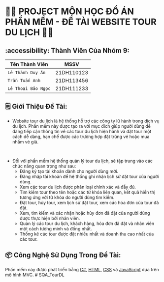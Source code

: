 # :technologist: **PROJECT MÔN HỌC ĐỒ ÁN PHẦN MỀM - ĐỀ TÀI WEBSITE TOUR DU LỊCH** :woman_technologist:
## :accessibility: Thành Viên Của Nhóm 9:
| **Tên Thành Viên** | **MSSV** |
| --- | --- |
| `Lê Thành Duy Ân` | 21DH110123 |
| `Trần Tuấn Anh` | 21DH113456 |
| `Lê Thoại Bảo Ngọc` | 21DH111233 |

## :spiral_notepad: Giới Thiệu Đề Tài:
- Website tour du lịch là hệ thống hỗ trợ các công ty lữ hành trong dịch vụ du lịch. Phần mềm này được tạo ra với mục đích giúp người dùng dễ dàng tiếp cận thông tin về các tour du lịch hiện hành và đặt tour một cách dễ dàng, hạn chế được các trường hợp đặt trùng vé hoặc mua nhầm vé giả.
<br>

- Đối với phần mềm hệ thống quản lý tour du lịch, sẽ tập trung vào các chức năng quan trọng như sau:
  -	Đăng ký tạo tài khoản dành cho người dùng mới.
  -	Đăng nhập tài khoản để hệ thống ghi nhận lịch sử đặt tour của người dùng.
  -	Xem các tour du lịch được phân loại chính xác và đầy đủ.
  -	Tìm kiếm tour theo tên hoặc các từ khóa liên quan, kết quả hiển thị tương ứng với từ khóa do người dùng tìm kiếm.
  -	Đặt tour, hủy tour, xem lịch sử đặt tour, xem các hóa đơn của tour đã đặt. 
  -	Xem, tìm kiếm và xác nhận hoặc hủy đơn đã đặt của người dùng được thực hiện bởi nhân viên.
  -	Quản lý các tour du lịch, khách hàng, hóa đơn đã đặt và nhân viên một cách tường minh và đồng nhất.
  -	Thống kê các tour được đặt nhiều nhất và doanh thu cao nhất của các tour.

## :package: Công Nghệ Sử Dụng Trong Đề Tài:
  Phần mềm này được phát triển bằng [C#](https://vi.wikipedia.org/wiki/C_Sharp_(ng%C3%B4n_ng%E1%BB%AF_l%E1%BA%ADp_tr%C3%ACnh)), [HTML](https://vi.wikipedia.org/wiki/HTML), [CSS](https://vi.wikipedia.org/wiki/CSS) và [JavaScript](https://vi.wikipedia.org/wiki/JavaScript) dựa trên mô hình MVC.
#   S Q A _ T o u r D L  
 